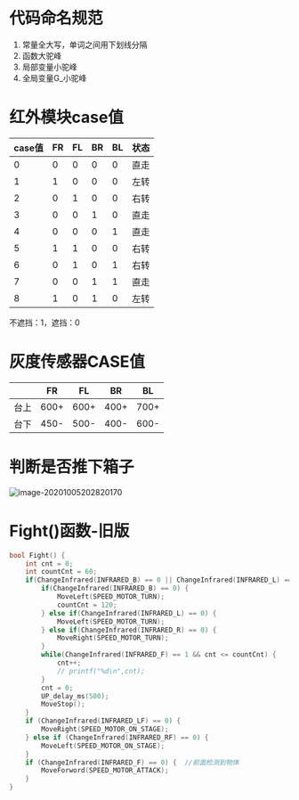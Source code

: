 # 代码命名规范

1. 常量全大写，单词之间用下划线分隔
2. 函数大驼峰
3. 局部变量小驼峰
4. 全局变量G_小驼峰



# 红外模块case值



| case值 | FR   | FL   | BR   | BL   | 状态 |
| ------ | ---- | ---- | ---- | ---- | ---- |
| 0      | 0    | 0    | 0    | 0    | 直走 |
| 1      | 1    | 0    | 0    | 0    | 左转 |
| 2      | 0    | 1    | 0    | 0    | 右转 |
| 3      | 0    | 0    | 1    | 0    | 直走 |
| 4      | 0    | 0    | 0    | 1    | 直走 |
| 5      | 1    | 1    | 0    | 0    | 右转 |
| 6      | 0    | 1    | 0    | 1    | 右转 |
| 7      | 0    | 0    | 1    | 1    | 直走 |
| 8      | 1    | 0    | 1    | 0    | 左转 |

不遮挡：1，遮挡：0



# 灰度传感器CASE值

|      | FR   | FL   | BR   | BL   |
| ---- | ---- | ---- | ---- | ---- |
| 台上 | 600+ | 600+ | 400+ | 700+ |
| 台下 | 450- | 500- | 400- | 600- |



# 判断是否推下箱子

![image-20201005202820170](C:\Users\Altria\AppData\Roaming\Typora\typora-user-images\image-20201005202820170.png)

# Fight()函数-旧版

```C
bool Fight() {
	int cnt = 0;
	int countCnt = 60;
	if(ChangeInfrared(INFRARED_B) == 0 || ChangeInfrared(INFRARED_L) == 0 || ChangeInfrared(INFRARED_R) == 0) {
		if(ChangeInfrared(INFRARED_B) == 0) {
			MoveLeft(SPEED_MOTOR_TURN);
			countCnt = 120;
		} else if(ChangeInfrared(INFRARED_L) == 0) {
			MoveLeft(SPEED_MOTOR_TURN);
		} else if(ChangeInfrared(INFRARED_R) == 0) {
			MoveRight(SPEED_MOTOR_TURN);
		}
		while(ChangeInfrared(INFRARED_F) == 1 && cnt <= countCnt) {
			cnt++;
			// printf("%d\n",cnt);
		}
		cnt = 0;
		UP_delay_ms(500);
		MoveStop();
	}
	if (ChangeInfrared(INFRARED_LF) == 0) {
		MoveRight(SPEED_MOTOR_ON_STAGE);
	} else if (ChangeInfrared(INFRARED_RF) == 0) {
		MoveLeft(SPEED_MOTOR_ON_STAGE);
	}
	if (ChangeInfrared(INFRARED_F) == 0) {	//前面检测到物体
		MoveForword(SPEED_MOTOR_ATTACK);
	}
}
```

